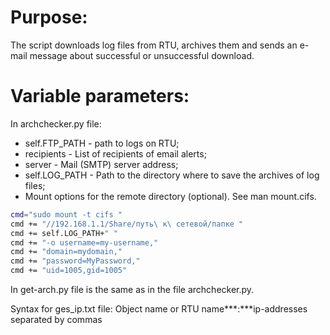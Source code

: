# Purpose:
The script downloads log files from RTU, archives them and sends an e-mail message about successful or unsuccessful download.

# Variable parameters:
In archchecker.py file:
- self.FTP_PATH - path to logs on RTU;
- recipients - List of recipients of email alerts;
- server - Mail (SMTP) server address;
- self.LOG_PATH - Path to the directory where to save the archives of log files;
- Mount options for the remote directory (optional). See man mount.cifs.
``` bash
cmd="sudo mount -t cifs "
cmd += "//192.168.1.1/Share/путь\ к\ сетевой/папке "
cmd += self.LOG_PATH+" "
cmd += "-o username=my-username," 
cmd += "domain=mydomain,"                   
cmd += "password=MyPassword," 
cmd += "uid=1005,gid=1005"
```

In get-arch.py file  is the same as in the file archchecker.py.

Syntax for ges_ip.txt file:
Object name or RTU name***:***ip-addresses separated by commas